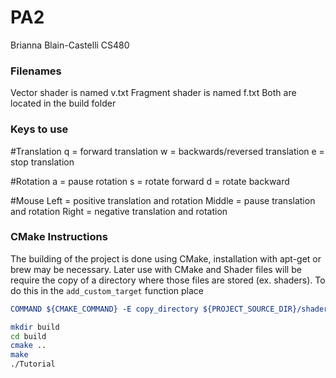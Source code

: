 # PA2
Brianna Blain-Castelli
CS480

### Filenames
Vector shader is named v.txt
Fragment shader is named f.txt
Both are located in the build folder

### Keys to use
#Translation
q = forward translation
w = backwards/reversed translation
e = stop translation

#Rotation
a = pause rotation
s = rotate forward
d = rotate backward

#Mouse
Left = positive translation and rotation
Middle = pause translation and rotation
Right = negative translation and rotation

### CMake Instructions
The building of the project is done using CMake, installation with apt-get or brew may be necessary. Later use with CMake and Shader files will be require the copy of a directory where those files are stored (ex. shaders). To do this in the ```add_custom_target``` function place 
```cmake
COMMAND ${CMAKE_COMMAND} -E copy_directory ${PROJECT_SOURCE_DIR}/shaders/ ${CMAKE_CURRENT_BINARY_DIR}/shaders
```

```bash
mkdir build
cd build
cmake ..
make
./Tutorial
```

